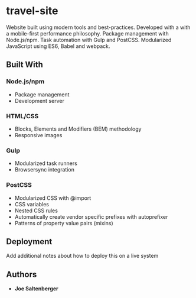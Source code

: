 # travel-site

Website built using modern tools and best-practices. Developed with a with a mobile-first performance philosophy. Package management with Node.js/npm. Task automation with Gulp and PostCSS. Modularized JavaScript using ES6, Babel and webpack.

## Built With

### Node.js/npm

* Package management
* Development server

### HTML/CSS

* Blocks, Elements and Modifiers (BEM) methodology
* Responsive images 

### Gulp

* Modularized task runners
* Browsersync integration

### PostCSS

* Modularized CSS with @import
* CSS variables
* Nested CSS rules
* Automatically create vendor specific prefixes with autoprefixer
* Patterns of property value pairs (mixins)

## Deployment

Add additional notes about how to deploy this on a live system

## Authors

* **Joe Saltenberger**
